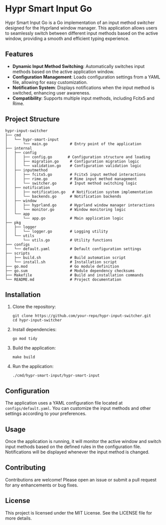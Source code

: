 # Hypr Smart Input Go

Hypr Smart Input Go is a Go implementation of an input method switcher designed for the Hyprland window manager. This application allows users to seamlessly switch between different input methods based on the active window, providing a smooth and efficient typing experience.

## Features

- **Dynamic Input Method Switching**: Automatically switches input methods based on the active application window.
- **Configuration Management**: Loads configuration settings from a YAML file, allowing for easy customization.
- **Notification System**: Displays notifications when the input method is switched, enhancing user awareness.
- **Compatibility**: Supports multiple input methods, including Fcitx5 and Rime.

## Project Structure

```
hypr-input-switcher
├── cmd
│   └── hypr-smart-input
│       └── main.go          # Entry point of the application
├── internal
│   ├── config
│   │   ├── config.go       # Configuration structure and loading
│   │   ├── migration.go     # Configuration migration logic
│   │   └── validation.go    # Configuration validation logic
│   ├── inputmethod
│   │   ├── fcitx5.go        # Fcitx5 input method interactions
│   │   ├── rime.go          # Rime input method management
│   │   └── switcher.go      # Input method switching logic
│   ├── notification
│   │   ├── notification.go   # Notification system implementation
│   │   └── backends.go      # Notification backends
│   ├── window
│   │   ├── hyprland.go      # Hyprland window manager interactions
│   │   └── monitor.go       # Window monitoring logic
│   └── app
│       └── app.go           # Main application logic
├── pkg
│   ├── logger
│   │   └── logger.go        # Logging utility
│   └── utils
│       └── utils.go         # Utility functions
├── configs
│   └── default.yaml         # Default configuration settings
├── scripts
│   ├── build.sh             # Build automation script
│   └── install.sh           # Installation script
├── go.mod                   # Go module definition
├── go.sum                   # Module dependency checksums
├── Makefile                 # Build and installation commands
└── README.md                # Project documentation
```

## Installation

1. Clone the repository:
   ```
   git clone https://github.com/your-repo/hypr-input-switcher.git
   cd hypr-input-switcher
   ```

2. Install dependencies:
   ```
   go mod tidy
   ```

3. Build the application:
   ```
   make build
   ```

4. Run the application:
   ```
   ./cmd/hypr-smart-input/hypr-smart-input
   ```

## Configuration

The application uses a YAML configuration file located at `configs/default.yaml`. You can customize the input methods and other settings according to your preferences.

## Usage

Once the application is running, it will monitor the active window and switch input methods based on the defined rules in the configuration file. Notifications will be displayed whenever the input method is changed.

## Contributing

Contributions are welcome! Please open an issue or submit a pull request for any enhancements or bug fixes.

## License

This project is licensed under the MIT License. See the LICENSE file for more details.
